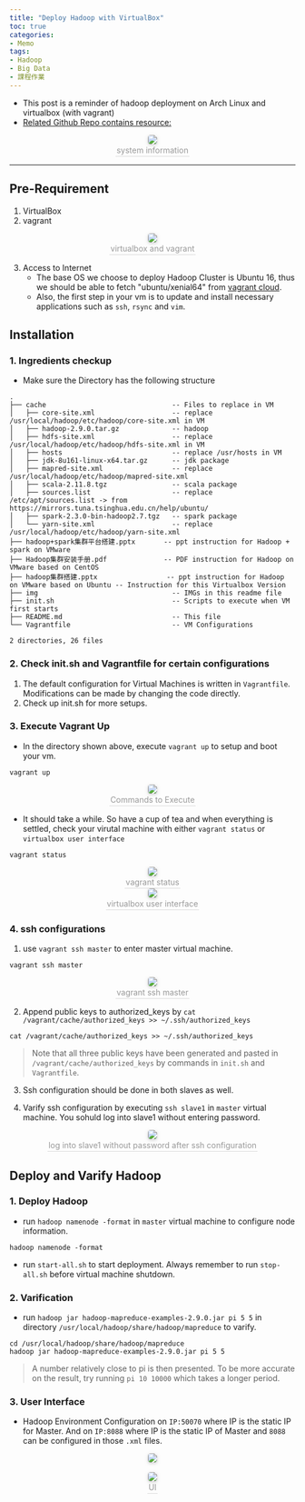 ```yaml
---
title: "Deploy Hadoop with VirtualBox"
toc: true
categories:
- Memo
tags:
- Hadoop
- Big Data
- 課程作業
---
```


* This post is a reminder of hadoop deployment on Arch Linux and virtualbox (with vagrant)
* [Related Github Repo contains resource:](https://github.com/ChrisVicky/hadoop-vm)

<center>
    <img style="border-radius: 0.3125em;box-shadow: 0 2px 4px 0 rgba(34,36,38,.12),0 2px 10px 0 rgba(34,36,38,.08);"
        src="/img/image_2022-11-16-00-30-34.png"><br>
    <div style="color:orange; border-bottom: 1px solid #d9d9d9;display: inline-block;color: #999;padding: 2px;">system information</div>
</center>


<!-- more -->

---

## Pre-Requirement

1. VirtualBox
2. vagrant

<center>
    <img style="border-radius: 0.3125em;box-shadow: 0 2px 4px 0 rgba(34,36,38,.12),0 2px 10px 0 rgba(34,36,38,.08);"
        src="/img/image_2022-11-15-23-47-12.png"><br>
    <div style="color:orange; border-bottom: 1px solid #d9d9d9;display: inline-block;color: #999;padding: 2px;">virtualbox and vagrant</div>
</center>

3. Access to Internet
    * The base OS we choose to deploy Hadoop Cluster is Ubuntu 16, thus we should be able to fetch "ubuntu/xenial64" from [vagrant cloud](https://app.vagrantup.com/boxes/search).
    * Also, the first step in your vm is to update and install necessary applications such as `ssh`, `rsync` and `vim`.

## Installation

### 1. Ingredients checkup
* Make sure the Directory has the following structure

```
.
├── cache                               -- Files to replace in VM
│   ├── core-site.xml                   -- replace /usr/local/hadoop/etc/hadoop/core-site.xml in VM
│   ├── hadoop-2.9.0.tar.gz             -- hadoop 
│   ├── hdfs-site.xml                   -- replace /usr/local/hadoop/etc/hadoop/hdfs-site.xml in VM 
│   ├── hosts                           -- replace /usr/hosts in VM
│   ├── jdk-8u161-linux-x64.tar.gz      -- jdk package
│   ├── mapred-site.xml                 -- replace /usr/local/hadoop/etc/hadoop/mapred-site.xml
│   ├── scala-2.11.8.tgz                -- scala package
│   ├── sources.list                    -- replace /etc/apt/sources.list -> from https://mirrors.tuna.tsinghua.edu.cn/help/ubuntu/
│   ├── spark-2.3.0-bin-hadoop2.7.tgz   -- spark package
│   └── yarn-site.xml                   -- replace /usr/local/hadoop/etc/hadoop/yarn-site.xml
├── hadoop+spark集群平台搭建.pptx       -- ppt instruction for Hadoop + spark on VMware
├── Hadoop集群安装手册.pdf              -- PDF instruction for Hadoop on VMware based on CentOS
├── hadoop集群搭建.pptx                 -- ppt instruction for Hadoop on VMware based on Ubuntu -- Instruction for this Virtualbox Version
├── img                                 -- IMGs in this readme file
├── init.sh                             -- Scripts to execute when VM first starts
├── README.md                           -- This file
└── Vagrantfile                         -- VM Configurations

2 directories, 26 files
```

### 2. Check init.sh and Vagrantfile for certain configurations

1. The default configuration for Virtual Machines is written in `Vagrantfile`. Modifications can be made by changing the code directly.
2. Check up init.sh for more setups.

### 3. Execute Vagrant Up
* In the directory shown above, execute `vagrant up` to setup and boot your vm.
```shell
vagrant up 
```
<center>
    <img style="border-radius: 0.3125em;box-shadow: 0 2px 4px 0 rgba(34,36,38,.12),0 2px 10px 0 rgba(34,36,38,.08);"
        src="/img/image_2022-11-15-22-04-25.png"><br>
    <div style="color:orange; border-bottom: 1px solid #d9d9d9;display: inline-block;color: #999;padding: 2px;">Commands to Execute</div>
</center>

* It should take a while. So have a cup of tea and when everything is settled, check your virutal machine with either `vagrant status` or `virtualbox user interface`

```shell
vagrant status
```
<center>
    <img style="border-radius: 0.3125em;box-shadow: 0 2px 4px 0 rgba(34,36,38,.12),0 2px 10px 0 rgba(34,36,38,.08);"
        src="/img/image_2022-11-15-22-07-10.png"><br>
    <div style="color:orange; border-bottom: 1px solid #d9d9d9;display: inline-block;color: #999;padding: 2px;">vagrant status</div>
</center>
<center>
    <img style="border-radius: 0.3125em;box-shadow: 0 2px 4px 0 rgba(34,36,38,.12),0 2px 10px 0 rgba(34,36,38,.08);"
        src="/img/image_2022-11-15-22-08-01.png"><br>
    <div style="color:orange; border-bottom: 1px solid #d9d9d9;display: inline-block;color: #999;padding: 2px;">virtualbox user interface</div>
</center>

### 4. ssh configurations

1. use `vagrant ssh master` to enter master virtual machine.
```shell
vagrant ssh master
```
<center>
    <img style="border-radius: 0.3125em;box-shadow: 0 2px 4px 0 rgba(34,36,38,.12),0 2px 10px 0 rgba(34,36,38,.08);"
        src="/img/image_2022-11-15-22-11-20.png"><br>
    <div style="color:orange; border-bottom: 1px solid #d9d9d9;display: inline-block;color: #999;padding: 2px;">vagrant ssh master</div>
</center>

2. Append public keys to authorized\_keys by `cat /vagrant/cache/authorized_keys >> ~/.ssh/authorized_keys`
```shell
cat /vagrant/cache/authorized_keys >> ~/.ssh/authorized_keys
```
> Note that all three public keys have been generated and pasted in `/vagrant/cache/authorized_keys` by commands in `init.sh` and `Vagrantfile`.

3. Ssh configuration should be done in both slaves as well.

4. Varify ssh configuration by executing `ssh slave1` in `master` virtual machine. You sohuld log into slave1 without entering password.
<center>
    <img style="border-radius: 0.3125em;box-shadow: 0 2px 4px 0 rgba(34,36,38,.12),0 2px 10px 0 rgba(34,36,38,.08);"
        src="/img/image_2022-11-15-22-22-03.png"><br>
    <div style="color:orange; border-bottom: 1px solid #d9d9d9;display: inline-block;color: #999;padding: 2px;">log into slave1 without password after ssh configuration</div>
</center>

## Deploy and Varify Hadoop

### 1. Deploy Hadoop
* run `hadoop namenode -format` in `master` virtual machine to configure node information.
```shell
hadoop namenode -format
```

* run `start-all.sh` to start deployment. Always remember to run `stop-all.sh` before virtual machine shutdown.

### 2. Varification
* run `hadoop jar hadoop-mapreduce-examples-2.9.0.jar pi 5 5` in directory `/usr/local/hadoop/share/hadoop/mapreduce` to varify.
```shell
cd /usr/local/hadoop/share/hadoop/mapreduce
hadoop jar hadoop-mapreduce-examples-2.9.0.jar pi 5 5
```
> A number relatively close to pi is then presented. To be more accurate on the result, try running `pi 10 10000` which takes a longer period.

### 3. User Interface

* Hadoop Environment Configuration on `IP:50070` where IP is the static IP for Master. And on `IP:8088` where IP is the static IP of Master and `8088` can be configured in those `.xml` files.

<center>
    <img style="border-radius: 0.3125em;box-shadow: 0 2px 4px 0 rgba(34,36,38,.12),0 2px 10px 0 rgba(34,36,38,.08);"
        src="/img/image_2022-11-15-22-33-19.png"><br><br>
    <img style="border-radius: 0.3125em;box-shadow: 0 2px 4px 0 rgba(34,36,38,.12),0 2px 10px 0 rgba(34,36,38,.08);"
        src="/img/image_2022-11-15-22-33-51.png"><br>
    <div style="color:orange; border-bottom: 1px solid #d9d9d9;display: inline-block;color: #999;padding: 2px;">UI</div>
</center>
